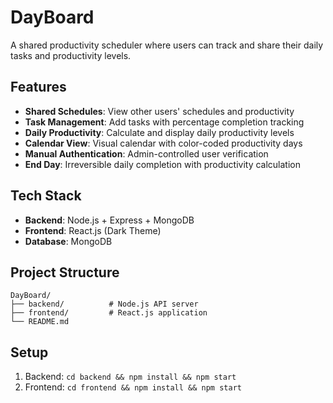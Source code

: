 # DayBoard

A shared productivity scheduler where users can track and share their daily tasks and productivity levels.

## Features

- **Shared Schedules**: View other users' schedules and productivity
- **Task Management**: Add tasks with percentage completion tracking
- **Daily Productivity**: Calculate and display daily productivity levels
- **Calendar View**: Visual calendar with color-coded productivity days
- **Manual Authentication**: Admin-controlled user verification
- **End Day**: Irreversible daily completion with productivity calculation

## Tech Stack

- **Backend**: Node.js + Express + MongoDB
- **Frontend**: React.js (Dark Theme)
- **Database**: MongoDB

## Project Structure

```
DayBoard/
├── backend/          # Node.js API server
├── frontend/         # React.js application
└── README.md
```

## Setup

1. Backend: `cd backend && npm install && npm start`
2. Frontend: `cd frontend && npm install && npm start`
